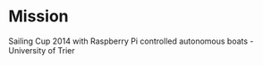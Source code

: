 Mission
=======

Sailing Cup 2014 with Raspberry Pi controlled autonomous boats - University of Trier
